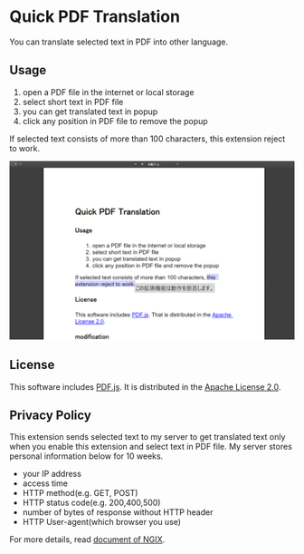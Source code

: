 <h1>Quick PDF Translation</h1>
<p>You can translate selected text in PDF into other language.</p>
<h2>Usage</h2>
<div>
    <ol>
        <li>open a PDF file in the internet or local storage</li>
        <li>select short text in PDF file</li>
        <li>you can get translated text in popup</li>
        <li>click any position in PDF file to remove the popup</li>
    </ol>
    <p>If selected text consists of more than 100 characters, this extension reject to work.</p>
    <img src="screenshot.png" width="700">
</div>
<h2>License</h2>
<div>
    <p>This software includes <a href="https://mozilla.github.io/pdf.js/">PDF.js</a>. It is distributed in the
        <a href="LICENSE">Apache
            License 2.0</a>.</p>
</div>
<h2>Privacy Policy</h2>
<div>
    <p>This extension sends selected text to my server to get translated text
        only when you enable this extension and select text in PDF file.
        My server stores personal information below for 10 weeks.</p>
    <ul>
        <li>your IP address</li>
        <li>access time</li>
        <li>HTTP method(e.g. GET, POST)</li>
        <li>HTTP status code(e.g. 200,400,500)</li>
        <li>number of bytes of response without HTTP header</li>
        <li>HTTP User-agent(which browser you use)</li>
    </ul>
    <p>For more details, read <a href="https://docs.nginx.com/nginx/admin-guide/monitoring/logging/">document of
            NGIX</a>.
    </p>
</div>